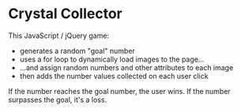 # Crystal Collector

This JavaScript / jQuery game:
* generates a random "goal" number
* uses a for loop to dynamically load images to the page...
* ...and assign random numbers and other attributes to each image
* then adds the number values collected on each user click

If the number reaches the goal number, the user wins. If the number surpasses the goal, it's a loss.
